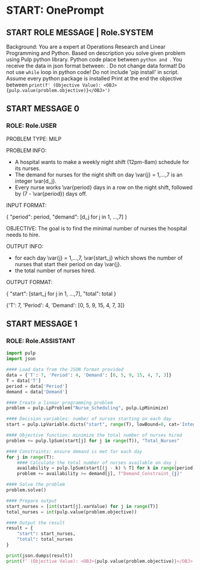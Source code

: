 # START: OnePrompt 
## START ROLE MESSAGE | Role.SYSTEM 
Background: You are a expert at Operations Research and Linear Programming and Python. Based on description you solve given problem using Pulp python library. Python code place between ```python and ```. You receive the data in json format between: <DATA></DATA>. Do not change data format! Do not use `while` loop in python code! Do not include 'pip install' in script. Assume every python package is installed Print at the end the objective between <OBJ></OBJ> `print(f' (Objective Value): <OBJ>{pulp.value(problem.objective)}</OBJ>')`  
## START MESSAGE 0 
### ROLE: Role.USER
<DESCRIPTION>
PROBLEM TYPE: MILP

PROBLEM INFO: 
- A hospital wants to make a weekly night shift (12pm-8am) schedule for its nurses. 
- The demand for nurses for the night shift on day \var{j} = 1,...,7 is an integer \var{d_j}. 
- Every nurse works \var{period} days in a row on the night shift, followed by (7 - \var{period}) days off.


INPUT FORMAT: 

{
    "period": period,
    "demand": [d_j for j in 1, ...,7]
}

OBJECTIVE: The goal is to find the minimal number of nurses the hospital needs to hire. 

OUTPUT INFO: 

- for each day \var{j} = 1,...,7, \var{start_j} which shows the number of nurses that start their period on day \var{j}.
- the total number of nurses hired.

OUTPUT FORMAT:

{
    "start": [start_j for j in 1, ...,7],
    "total": total
}


</DESCRIPTION>
<DATA>
{'T': 7, 'Period': 4, 'Demand': [0, 5, 9, 15, 4, 7, 3]}</DATA>


## START MESSAGE 1 
### ROLE: Role.ASSISTANT
```python
import pulp
import json

#### Load data from the JSON format provided
data = {'T': 7, 'Period': 4, 'Demand': [0, 5, 9, 15, 4, 7, 3]}
T = data['T']
period = data['Period']
demand = data['Demand']

#### Create a linear programming problem
problem = pulp.LpProblem("Nurse_Scheduling", pulp.LpMinimize)

#### Decision variables: number of nurses starting on each day
start = pulp.LpVariable.dicts("start", range(T), lowBound=0, cat='Integer')

#### Objective function: minimize the total number of nurses hired
problem += pulp.lpSum(start[j] for j in range(T)), "Total_Nurses"

#### Constraints: ensure demand is met for each day
for j in range(T):
    #### Calculate the total number of nurses available on day j
    availability = pulp.lpSum(start[(j - k) % T] for k in range(period))
    problem += availability >= demand[j], f"Demand_Constraint_{j}"

#### Solve the problem
problem.solve()

#### Prepare output
start_nurses = [int(start[j].varValue) for j in range(T)]
total_nurses = int(pulp.value(problem.objective))

#### Output the result
result = {
    "start": start_nurses,
    "total": total_nurses
}

print(json.dumps(result))
print(f' (Objective Value): <OBJ>{pulp.value(problem.objective)}</OBJ>')
```

